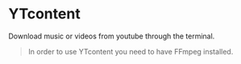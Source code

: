 # YTcontent
Download music or videos from youtube through the terminal.

> In order to use YTcontent you need to have FFmpeg installed.